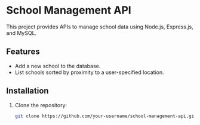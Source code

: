 
# School Management API

This project provides APIs to manage school data using Node.js, Express.js, and MySQL.

## Features
- Add a new school to the database.
- List schools sorted by proximity to a user-specified location.

## Installation
1. Clone the repository:
   ```bash
   git clone https://github.com/your-username/school-management-api.git
